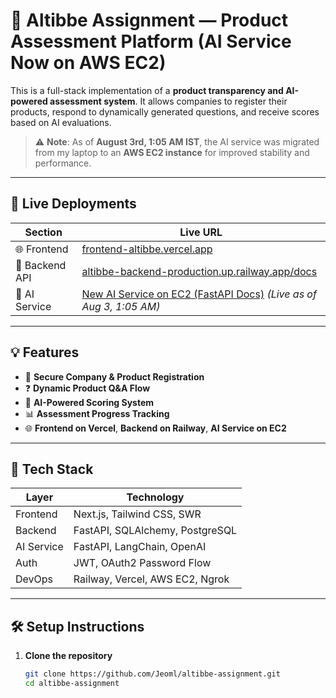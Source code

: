 # 🧠 Altibbe Assignment — Product Assessment Platform (AI Service Now on AWS EC2)

This is a full-stack implementation of a **product transparency and AI-powered assessment system**. It allows companies to register their products, respond to dynamically generated questions, and receive scores based on AI evaluations. 

> ⚠️ **Note**: As of **August 3rd, 1:05 AM IST**, the AI service was migrated from my laptop to an **AWS EC2 instance** for improved stability and performance.

---

## 🚀 Live Deployments

| Section         | Live URL                                                                 |
|----------------|--------------------------------------------------------------------------|
| 🌐 Frontend     | [frontend-altibbe.vercel.app](https://frontend-altibbe.vercel.app/)       |
| 🔗 Backend API  | [altibbe-backend-production.up.railway.app/docs](https://altibbe-backend-production.up.railway.app/docs) |
| 🤖 AI Service   | [New AI Service on EC2 (FastAPI Docs)](https://<your-ec2-public-ip>.ngrok-free.app/docs) *(Live as of Aug 3, 1:05 AM)* |

---

## 💡 Features

- 🔐 **Secure Company & Product Registration**
- ❓ **Dynamic Product Q&A Flow**
- 🧠 **AI-Powered Scoring System**
- 📊 **Assessment Progress Tracking**
- 🌐 **Frontend on Vercel**, **Backend on Railway**, **AI Service on EC2**

---

## 🧪 Tech Stack

| Layer       | Technology                       |
|------------|----------------------------------|
| Frontend   | Next.js, Tailwind CSS, SWR       |
| Backend    | FastAPI, SQLAlchemy, PostgreSQL  |
| AI Service | FastAPI, LangChain, OpenAI       |
| Auth       | JWT, OAuth2 Password Flow        |
| DevOps     | Railway, Vercel, AWS EC2, Ngrok  |

---

## 🛠️ Setup Instructions

1. **Clone the repository**
   ```bash
   git clone https://github.com/Jeoml/altibbe-assignment.git
   cd altibbe-assignment
